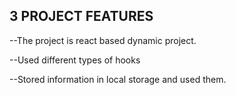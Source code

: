 ## 3 PROJECT FEATURES
--The project is react based dynamic project.

--Used different types of hooks

--Stored information in local storage and used them.
